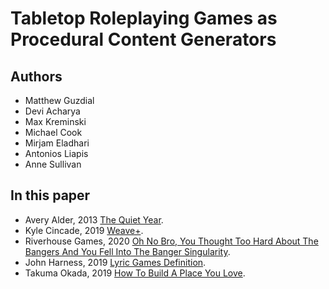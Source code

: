# Tabletop Roleplaying Games as Procedural Content Generators

## Authors

* Matthew Guzdial
* Devi Acharya
* Max Kreminski
* Michael Cook
* Mirjam Eladhari
* Antonios Liapis
* Anne Sullivan

## In this paper

* Avery Alder, 2013 [The Quiet Year](https://buriedwithoutceremony.com/the-quiet-year).
* Kyle Cincade, 2019 [Weave+](https://monoclesociety.com/).
* Riverhouse Games, 2020 [Oh No Bro, You Thought Too Hard About The Bangers And You Fell Into The Banger Singularity](https://riverhousegames.itch.io/oh-no-the-bangers-bro).
* John Harness, 2019 [Lyric Games Definition](https://twitter.com/cartweel/status/1184514002531028993).
* Takuma Okada, 2019 [How To Build A Place You Love](https://twitter.com/takuma_okada_/status/1151356649078218752).

